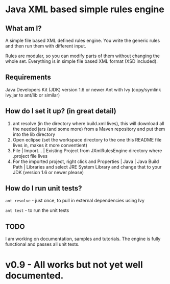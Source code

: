 Java XML based simple rules engine
==============================

What am I?
---------
A simple file based XML defined rules engine.  You write the generic rules and then run them with different input.

Rules are modular, so you can modify parts of them without changing the whole set.
Everything is in simple file based XML format (XSD included).


Requirements
-----------
Java Developers Kit (JDK) version 1.6 or newer
Ant with Ivy (copy/symlink ivy.jar to ant/lib or similar)


How do I set it up? (in great detail)
---------------------------------
1. ant resolve  (in the directory where build.xml lives), this will download all the needed jars (and some more) from a Maven repository and put them into the lib directory
2. Open eclipse (set the workspace directory to the one this README file lives in, makes it more conventient)
3. File | Import... | Existing Project from JXmlRulesEngine directory where .project file lives
4. For the imported project, right click and Properties | Java | Java Build Path | Libraries and select JRE System Library and change that to your JDK (version 1.6 or newer please)


How do I run unit tests?
---------------------
`ant resolve` - just once, to pull in external dependencies using Ivy

`ant test` - to run the unit tests



TODO
----
I am working on documentation, samples and tutorials.  The engine is fully functional and passes all unit tests.



v0.9 - All works but not yet well documented.
====
